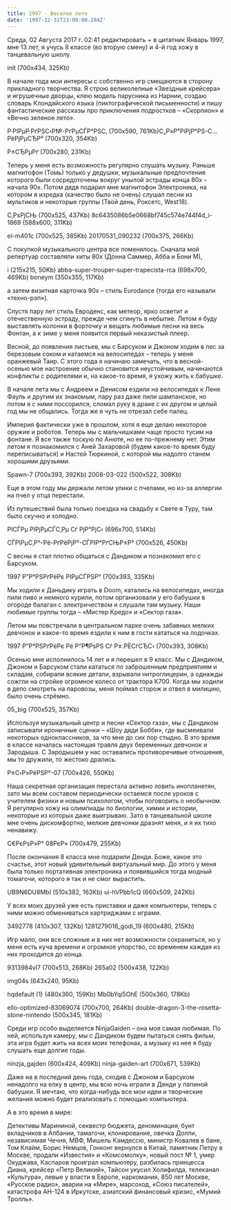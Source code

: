 ```yaml
---
title: 1997 - Веселое лето
date: '1997-12-31T23:00:00.284Z'
---
```


Среда, 02 Августа 2017 г. 02:41 редактировать + в цитатник 
Январь 1997, мне 13 лет, я учусь 8 классе (во вторую смену) и 4-й год хожу в танцевальную школу.

init (700x434, 325Kb)

В начале года мои интересы с собственно игр смещаются в сторону прикладного творчества. Я строю великолепные «Звездные крейсера» и игрушечные дворцы, клею модель парусника из Нарнии, создаю словарь Клондайского языка (пиктографической письменности) и пишу фантастические рассказы про приключения подростков – «Скорпион» и «Вечно зеленое лето».

Р·РІРµР·РґРЅС‹Р№-РґРµСЃР°РЅС‚ (700x590, 761Kb)С„Р»Р°РіРјР°РЅ-С…РёРјРµСЂР° (700x320, 354Kb)

Р±СЂРµРґ (700x280, 231Kb)

Теперь у меня есть возможность регулярно слушать музыку. Раньше магнитофон (Томь) только у дедушки, музыкальные предпочтения которого были сосредоточены вокруг унылой эстрады конца 80х – начала 90х. Потом дядя подарил мне магнитофон Электроника, на котором я изредка (качество было не очень) слушал песни из мультиков и некоторые группы (Твой день, Роксетс, West18).

С‚РѕРјСЊ (700x525, 437Kb) 8c6435086b5e0668bf745c574e744f4d_i-1869 (588x600, 311Kb)

el-m401c (700x525, 385Kb) 20170531_090232 (700x375, 266Kb)

С покупкой музыкального центра все поменялось. Сначала мой репертуар составляли хиты 80х (Донна Саммер, Абба и Бони М),

i (215x215, 50Kb) abba-super-trouper-super-trapecista-rca (698x700, 469Kb) boneym (350x355, 117Kb)

а затем визитная карточка 90х – стиль Eurodance (тогда его называли «техно-рэп»).

Спустя пару лет стиль Евроденс, как метеор, ярко осветит и отечественную эстраду, прежде чем сгинуть в небытие. Летом я буду выставлять колонки в форточку и вещать любимые песни на весь Фонтан, а к зиме у меня появится первый неказистый плеер.

Весной, до появления листьев, мы с Барсуком и Джоном ходим в лес за березовым соком и катаемся на велосипедах –  теперь у меня оранжевый Таир. С этого года я начинаю замечать, что в весной-осенью мое настроение обычно становится неустойчивым, начинаются конфликты с родителями и, на какое-то время, я ухожу жить к бабушке.

В начале лета мы с Андреем и Денисом ездили на велосипедах к Лене Фауль и другим их знакомым, пару раз даже пили шампанское, но потом я с ними поссорился, сломал руку в  драке с их другом и целый год мы не общались. Тогда же я чуть не отрезал себе палец.

Империя фактически уже в прошлом, хотя я еще делаю некоторое оружие и роботов. Теперь мы с мальчишками чаще просто тусим на фонтане.  Я все также тоскую по Анюте, но ее по-прежнему нет. Этим летом я познакомился с Аней Захаровой (будем какое-то время буду переписываться) и Настей Тюркиной, с которой мы надолго станем хорошими друзьями. 

Spawn-7 (700x393, 392Kb) 2008-03-022 (500x522, 308Kb)

Еще в этом году мы держали летом улики с пчелами, но из-за аллергии на пчел у отца перестали. 

Из путешествий была только поездка на свадьбу к Свете в Туру, там было скучно и холодно.

РІСЃРµ РІРјРµСЃС‚Рµ Сѓ РјР°РјС‹ (696x700, 514Kb)

СЃРІРµС‚Р°-Рё-РґРёРјР°-СЃРІР°РґСЊР±Р° (700x526, 450Kb)

С весны я стал плотно общаться с  Дандиком и познакомил его с Барсуком.

1997 Р”Р°РЅРґРёРє РІРµСЃРЅР° (700x393, 335Kb)

Мы ходили к Даньдику играть в Doom, катались на велосипедах, иногда пили пиво и немного курили, потом организовали у его бабушки в огороде балаган с электричеством и слушали там музыку. Наши любимые группы тогда – «Мистер Кредо» и «Сектор газа».


 
Летом мы повстречали в центральном парке очень забавных мелких девчонок и какое-то время ездили к ним в гости кататься на лодочках.

1997 Р”Р°РЅРґРёРє Рё Р”Р¶РѕРЅ Сѓ Р±.РЁСѓСЂС‹ (700x393, 308Kb)

Осенью мне исполнилось 14 лет и я перешел в 9 класс. Мы с Дандиком, Джоном и Барсуком стали кататься по заброшенным предприятиям и складам, собирали всякие детали, взрывали нитроглицерин, а однажды сожгли на стройке огромное колесо от трактора К700. Когда мы ходили в депо смотреть на паровозы, меня поймал сторож и отвел в милицию, было очень стрёмно.

05_big (700x525, 357Kb)

Используя музыкальный центр и песни «Сектор газа», мы с Дандиком записывали ироничные сценки – «Шоу дяди Бобби», где высмеивали некоторых одноклассников, за что мне до сих пор стыдно. В это время в классе началась настоящая травля двух беременных девчонок и Зародыша. С Зародышем у нас оставались противоречивые отношения, мы то дружили, то жестоко дрались.

Р±С‹Р»РёРЅР°-07 (700x426, 550Kb)

Наша секретная организация перестала активно ловить инопланетян, зато мы всем составом периодически остаемся после уроков с учителем физики и новым психологом, чтобы поговорить о необычном. Я регулярно хожу на олимпиады по биологии, химии и истории, некоторые из которых даже выигрываю. Зато в танцевальной школе мне очень дискомфортно, мелкие девчонки дразнят меня, и я их тихо ненавижу.

С€РєРѕР»Р° 08РєР» (700x479, 255Kb)

После окончания 8 класса мне подарили Денди. Боже, какое это счастье, этот новый удивительный виртуальный мир. До этого у меня была только портативная электроника и появившийся тогда модный томагочи, которого я так и не смог вырастить. 

UB9N6DU8MbI (510x382, 163Kb) ui-hVPbb1cQ (660x509, 242Kb)

У всех моих друзей уже есть приставки и даже компьютеры, теперь с ними можно обмениваться картриджами с играми.

3492778 (410x307, 132Kb) 1281279016_godi_19 (600x480, 215Kb)

Игр мало, они все сложные и в них нет возможности сохраниться, но у меня есть куча времени и огромное упорство, со временем каждая из них проходится до конца.

 9313984vl7 (700x513, 268Kb) 265a02 (500x438, 122Kb)

img04s (643x240, 95Kb)

hqdefault (1) (480x360, 159Kb) Mb0bYqi5OhE (500x360, 178Kb)

ello-optimized-83069074 (700x700, 264Kb) double-dragon-3-the-rosetta-stone-nintendo (500x345, 181Kb)

Среди игр особо выделяется NinjaGaiden – она моя самая любимая. По ней, используя камеру, мы с Дандиком будем пытаться снять фильм, эта игра будет жить на всех моих телефонах, а музыку из нее я буду слушать еще долгие годы.

 ninzja_gajden (600x424, 409Kb) ninja-gaiden-art (700x671, 539Kb)

Даже на в последний день года, сходив с Джоном и Барсуком ненадолго на елку в центр, мы всю ночь играли в Денди у папиной бабушки. Я мечтаю, что когда-нибудь все мои идеи и творческие желания можно будет реализовать с помощью компьютера.

А в это время в мире: 

Детективы Марининой, секвестр бюджета, деноминация, бунт вкладчиков в Албании, тамагочи, клонирование, овечка Долли, независимая Чечня, МВФ, Мишель Камдессю, министр Ковалев в бане, Том Клайм, Борис Немцов, Гонконг вернулся в Китай, памятник Петру в Москве, продали «Известия» и «Комсомолку», новый пост № 1, умер Окуджава, Каспаров проиграл компьютеру, разбилась принцесса Диана, крейсер «Петр Великий», Тайсон укусил Холифилда, телеканал «Культура», левые у власти в Европе, наркомания, 850 лет Москве, «Русское радио», аварии на «Мире», марсоход, «Союз писателей», катастрофа АН-124 в Иркутске, азиатский финансовый кризис, «Мумий Тролль».